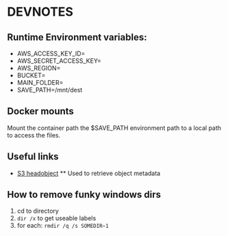 # DEVNOTES

## Runtime Environment variables:

* AWS_ACCESS_KEY_ID=<aws access key>
* AWS_SECRET_ACCESS_KEY=<aws secret key>
* AWS_REGION=<default region>
* BUCKET=<s3 bucket name>
* MAIN_FOLDER=<folder to synchronize>
* SAVE_PATH=/mnt/dest

## Docker mounts

Mount the container path the $SAVE_PATH environment path to a local path to access the files.

## Useful links

* [S3 headobject](https://docs.aws.amazon.com/sdk-for-go/api/service/s3/#S3.HeadObject)
** Used to retrieve object metadata

## How to remove funky windows dirs

1. cd to directory
2. `dir /x` to get useable labels
3. for each: `rmdir /q /s SOMEDIR~1`